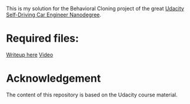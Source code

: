 This is my solution for the Behavioral Cloning project of the great [Udacity Self-Driving Car Engineer Nanodegree](https://www.udacity.com/course/self-driving-car-engineer-nanodegree--nd013).

# Required files:
[Writeup here](writeup.md)
[Video](vidoe.mp4)

# Acknowledgement
The content of this repository is based on the Udacity course material.
